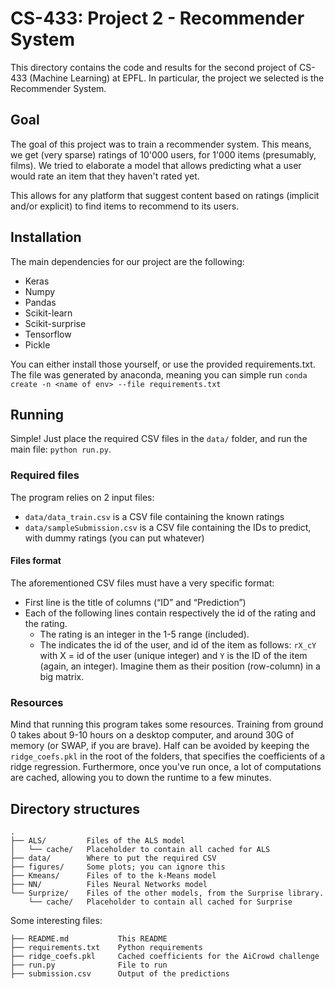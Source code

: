 # CS-433: Project 2 - Recommender System
This directory contains the code and results for the second project of CS-433 (Machine Learning) at EPFL.
In particular, the project we selected is the Recommender System.

## Goal
The goal of this project was to train a recommender system. This means, we get (very sparse) ratings of 10'000 users, for 1'000 items (presumably, films).
We tried to elaborate a model that allows predicting what a user would rate an item that they haven't rated yet.

This allows for any platform that suggest content based on ratings (implicit and/or explicit) to find items to recommend to its users.

## Installation
The main dependencies for our project are the following:
* Keras
* Numpy
* Pandas
* Scikit-learn
* Scikit-surprise
* Tensorflow
* Pickle

You can either install those yourself, or use the provided requirements.txt. The file was generated by anaconda, meaning you can simple run
`conda create -n <name of env> --file requirements.txt`
## Running
Simple! Just place the required CSV files in the `data/` folder, and run the main file: `python run.py`.
### Required files
The program relies on 2 input files:
* `data/data_train.csv` is a CSV file containing the known ratings
* `data/sampleSubmission.csv` is a CSV file containing the IDs to predict, with dummy ratings (you can put whatever)

#### Files format
The aforementioned CSV files must have a very specific format:
* First line is the title of columns (“ID” and “Prediction”)
* Each of the following lines contain respectively the id of the rating and the rating.
  * The rating is an integer in the 1-5 range (included).
  * The indicates the id of the user, and id of the item as follows: `rX_cY` with X = id of the user (unique integer) and `Y` is the ID of the item (again, an integer). Imagine them as their position (row-column) in a big matrix.
### Resources
Mind that running this program takes some resources. Training from ground 0 takes about 9-10 hours on a desktop computer, and around 30G of memory (or SWAP, if you are brave). Half can be avoided by keeping the `ridge_coefs.pkl` in the root of the folders, that specifies the coefficients of a ridge regression. Furthermore, once you've run once, a lot of computations are cached, allowing you to down the runtime to a few minutes.

## Directory structures

```
.
├── ALS/         Files of the ALS model
│   └── cache/   Placeholder to contain all cached for ALS
├── data/        Where to put the required CSV
├── figures/     Some plots; you can ignore this
├── Kmeans/      Files of to the k-Means model
├── NN/          Files Neural Networks model
└── Surprize/    Files of the other models, from the Surprise library.
    └── cache/   Placeholder to contain all cached for Surprise
```

Some interesting files:
```
├── README.md           This README
├── requirements.txt    Python requirements
├── ridge_coefs.pkl     Cached coefficients for the AiCrowd challenge
├── run.py              File to run
├── submission.csv      Output of the predictions
